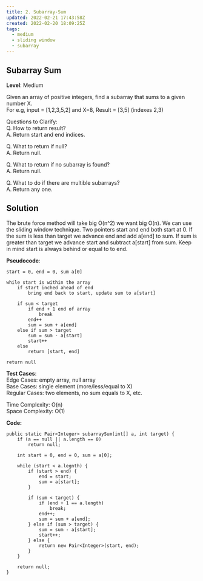 ```yaml
---
title: 2. Subarray-Sum
updated: 2022-02-21 17:43:58Z
created: 2022-02-20 18:09:25Z
tags:
  - medium
  - sliding window
  - subarray
---
```


## Subarray Sum

**Level**: Medium

Given an array of positive integers, find a subarray that sums to a given number X.  
For e.g, input = [1,2,3,5,2] and X=8, Result = [3,5] (indexes 2,3)


Questions to Clarify:  
Q. How to return result?  
A. Return start and end indices.  

Q. What to return if null?  
A. Return null.  

Q. What to return if no subarray is found?  
A. Return null.  

Q. What to do if there are multible subarrays?  
A. Return any one.  


## Solution
The brute force method will take big O(n^2) we want big O(n).
We can use the sliding window technique. Two pointers start and end both start at 0. If the sum is less than target we advance end and add a[end] to sum. If sum is greater than target we advance start and subtract a[start] from sum. Keep in mind start is always behind or equal to to end.

**Pseudocode**:
```
start = 0, end = 0, sum a[0]

while start is within the array
    if start inched ahead of end
        bring end back to start, update sum to a[start]

    if sum < target
        if end + 1 end of array
            break
        end++
        sum = sum + a[end]
    else if sum > target
        sum = sum - a[start]
        start++
    else
        return [start, end]

return null
```
**Test Cases**:  
Edge Cases: empty array, null array  
Base Cases: single element (more/less/equal to X)  
Regular Cases: two elements, no sum equals to X, etc.  

Time Complexity: O(n)  
Space Complexity: O(1)  

**Code:**
```
public static Pair<Integer> subarraySum(int[] a, int target) {
    if (a == null || a.length == 0)
        return null;

    int start = 0, end = 0, sum = a[0];
    
    while (start < a.legnth) {
        if (start > end) {
            end = start;
            sum = a[start];
        }

        if (sum < target) {
            if (end + 1 == a.length)
                break;
            end++;
            sum = sum + a[end];
        } else if (sum > target) {
            sum = sum - a[start];
            start++;
        } else {
            return new Pair<Integer>(start, end);
        }
    }

    return null;
}
```